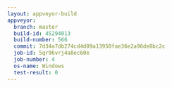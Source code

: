 ```yaml
---
layout: appveyor-build
appveyor:
  branch: master
  build-id: 45294013
  build-number: 566
  commit: 7d34a7db274cd4d09a13950fae36e2a96de8bc2c
  job-id: 5qr96vrj4a8ec60e
  job-number: 4
  os-name: Windows
  test-result: 0
---
```

